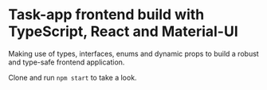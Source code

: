 # Task-app frontend build with TypeScript, React and Material-UI

Making use of types, interfaces, enums and dynamic props to build a robust and type-safe frontend application.

Clone and run `npm start` to take a look.

